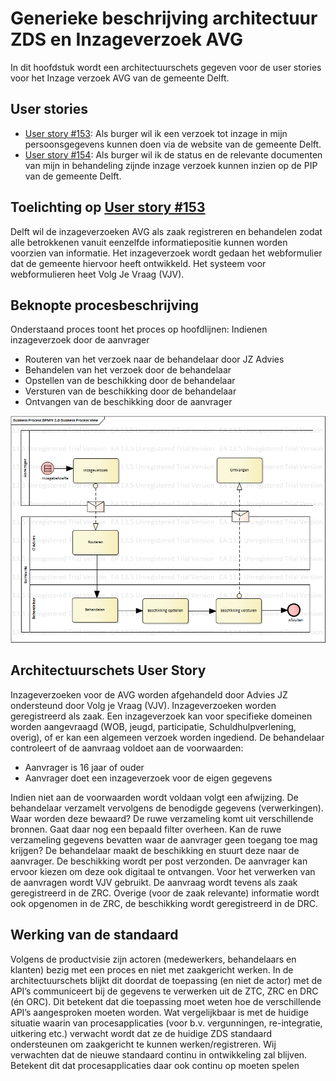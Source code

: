 # Generieke beschrijving architectuur ZDS en Inzageverzoek AVG

In dit hoofdstuk wordt een architectuurschets gegeven voor de user stories voor het Inzage verzoek AVG van de gemeente Delft.

## User stories

* [User story #153](https://github.com/VNG-Realisatie/gemma-zaken/issues/153): Als burger wil ik een verzoek tot inzage in mijn persoonsgegevens kunnen doen via de website van de gemeente Delft.
* [User story #154](https://github.com/VNG-Realisatie/gemma-zaken/issues/154): Als burger wil ik de status en de relevante documenten van mijn in behandeling zijnde inzage verzoek kunnen inzien op de PIP van de gemeente Delft.

## Toelichting op [User story #153](https://github.com/VNG-Realisatie/gemma-zaken/issues/153)

Delft wil de inzageverzoeken AVG als zaak registreren en behandelen zodat alle betrokkenen vanuit eenzelfde informatiepositie kunnen worden voorzien van informatie. Het inzageverzoek wordt gedaan het webformulier dat de gemeente hiervoor heeft ontwikkeld. Het systeem voor webformulieren heet Volg Je Vraag (VJV). 

## Beknopte procesbeschrijving

Onderstaand proces toont het proces op hoofdlijnen:
Indienen inzageverzoek door de aanvrager
* Routeren van het verzoek naar de behandelaar door JZ Advies
* Behandelen van het verzoek door de behandelaar
* Opstellen van de beschikking door de behandelaar
* Versturen van de beschikking door de behandelaar
* Ontvangen van de beschikking door de aanvrager

![Proces](./bestanden/Delft-Inzageverzoek/Proces%20view%20Inzageverzoek%20AVG.png)

## Architectuurschets User Story
Inzageverzoeken voor de AVG worden afgehandeld door Advies JZ ondersteund door Volg je Vraag (VJV). Inzageverzoeken worden geregistreerd als zaak.
Een inzageverzoek kan voor specifieke domeinen worden aangevraagd (WOB, jeugd, participatie, Schuldhulpverlening, overig), of er kan een algemeen verzoek worden ingediend. 
De behandelaar controleert of de aanvraag voldoet aan de voorwaarden:
* Aanvrager is 16 jaar of ouder
* Aanvrager doet een inzageverzoek voor de eigen gegevens

Indien niet aan de voorwaarden wordt voldaan volgt een afwijzing.
De behandelaar verzamelt vervolgens de benodigde gegevens (verwerkingen). Waar worden deze bewaard? De ruwe verzameling komt uit verschillende bronnen. Gaat daar nog een bepaald filter overheen. Kan de ruwe verzameling gegevens bevatten waar de aanvrager geen toegang toe mag krijgen?
De behandelaar maakt de beschikking en stuurt deze naar de aanvrager.
De beschikking wordt per post verzonden. De aanvrager kan ervoor kiezen om deze ook digitaal te ontvangen.
Voor het verwerken van de aanvragen wordt VJV gebruikt. De aanvraag wordt tevens als zaak geregistreerd in de ZRC. Overige (voor de zaak relevante) informatie wordt ook opgenomen in de ZRC, de beschikking wordt geregistreerd in de DRC.

## Werking van de standaard
Volgens de productvisie zijn actoren (medewerkers, behandelaars en klanten) bezig met een proces en niet met zaakgericht werken. 
In de architectuurschets blijkt dit doordat de toepassing (en niet de actor) met de API’s communiceert bij de gegevens te verwerken uit de ZTC, ZRC en DRC (én ORC).
Dit betekent dat die toepassing moet weten hoe de verschillende API’s aangesproken moeten worden. Wat vergelijkbaar is met de huidige situatie waarin van procesapplicaties (voor b.v. vergunningen, re-integratie, uitkering etc.) verwacht wordt dat ze de huidige ZDS standaard ondersteunen om zaakgericht te kunnen werken/registreren.
Wij verwachten dat de nieuwe standaard continu in ontwikkeling zal blijven. Betekent dit dat procesapplicaties daar ook continu op moeten spelen
